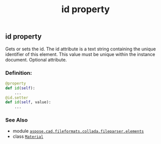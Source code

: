 ﻿---
title: id property
second_title: Aspose.CAD for Python via .NET API References
description: 
type: docs
weight: 50
url: /aspose.cad.fileformats.collada.fileparser.elements/material/id/
is_root: false
---

## id property


Gets or sets the id.
The id attribute is a text string containing the unique identifier of this element.
This value must be unique within the instance document.
Optional attribute.
### Definition:
```python
@property
def id(self):
    ...
@id.setter
def id(self, value):
    ...
```

### See Also
* module [`aspose.cad.fileformats.collada.fileparser.elements`](../../)
* class [`Material`](/cad/python-net/aspose.cad.fileformats.collada.fileparser.elements/material)
